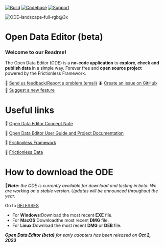 
[![Build](https://img.shields.io/github/actions/workflow/status/frictionlessdata/application/general.yaml?branch=main)](https://github.com/frictionlessdata/application/actions)
[![Codebase](https://img.shields.io/badge/codebase-github-brightgreen)](https://github.com/frictionlessdata/application)
[![Support](https://img.shields.io/badge/support-slack-brightgreen)](https://join.slack.com/t/frictionlessdata/shared_invite/zt-17kpbffnm-tRfDW_wJgOw8tJVLvZTrBg)

![ODE-landscape-full-rgb@3x](https://github.com/okfn/opendataeditor/assets/20649846/01ae62e8-87f6-4e44-9487-790b8111e321)


# Open Data Editor (beta)

<h3> Welcome to our Readme!</h3>
<p>The Open Data Editor (ODE) is a <strong>no-code application</strong> to <strong>explore, check and publish data</strong> in a simple way. Forever free and <strong>open source project</strong> powered by the Frictionless Framework.</p>


 📩 [Send us feedback/Report a problem (email)](info@okfn.org) 
 🪲 [Create an issue on GitHub](https://github.com/okfn/opendataeditor/issues) 
 🤔 [Suggest a new feature](https://github.com/okfn/opendataeditor/issues) 

# Useful links

🔵 [Open Data Editor Concept Note](https://opendataeditor.okfn.org/ode-concept-note.pdf)

🔵 [Open Data Editor User Guide and Project Documentation](https://opendataeditor.okfn.org/)

🔵 [Frictionless Framework](https://framework.frictionlessdata.io/)

🔵 [Frictionless Data](https://frictionlessdata.io/)

# How to download the ODE

📍<em><strong>Note:</strong> the ODE is currently available for download and testing in beta. We are working on a stable version. Updates will be announced throughout the year.</em>

Go to [RELEASES](https://github.com/okfn/opendataeditor/releases)
* For <strong>Windows</strong>:Download the most recent <strong>EXE</strong> file.
* For <strong>MacOS</strong>:Downloadthe most recent <strong>DMG</strong> file.
* For <strong>Linux</strong>:Download the most recent <strong>DMG</strong> or <strong>DEB</strong> file.


<em><strong>Open Data Editor (beta)</strong> for early adopters has been released on <strong>Oct 2, 2023</em>



